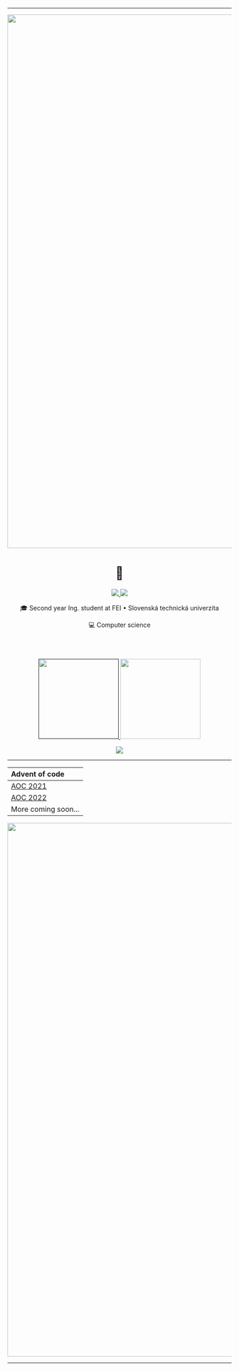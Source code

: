 
-----
<!-- header -->
<div class="fill">
  <img width= "1200"src="https://capsule-render.vercel.app/api?animation=fadeIn&type=waving&height=100&section=header" />
</div>

<h1 align="center"> 👾 </h1>

<p align="center"> 
  <a href="https://www.linkedin.com/in/tatiana-h%C3%BDlov%C3%A1-244478210/">
      <img src="https://img.shields.io/badge/LinkedIn-0077B5?style=for-the-badge&logo=linkedin&logoColor=white" />
</a>
<a href="https://discordapp.com/users/691761400560877590">
      <img src="https://img.shields.io/badge/Discord-5865F2?style=for-the-badge&logo=discord&logoColor=white" />
</a>
  
</p>
<p align="center">
 🎓 Second year Ing. student at FEI • Slovenská technická univerzita
</p>
<p align="center">
 💻 Computer science
</p>
 

<!-- stats -->
<br/><br/>

<div align="center">
  <a href="">
        <img height="180em" src="https://github-profile-summary-cards.vercel.app/api/cards/stats?username=Tezim&theme=gruvbox" />
  </a>
  <a href="https://github.com/Tezim/">
      <img height="180em" src="https://github-readme-stats.vercel.app/api/top-langs/?username=Tezim&layout=compact&theme=gruvbox&hide_border=true" />
  </a>
</div>
<div align="center">
  
  ![](https://github-profile-summary-cards.vercel.app/api/cards/profile-details?username=Tezim&theme=gruvbox)
</div>


-----

<!-- Tables -->

<div align="center"> 

| Advent of code| 
|:-------------| 
| <a href="https://github.com/Tezim/AoC_2021"> AOC 2021</a> | 
| <a href="https://github.com/Tezim/AOC_2022"> AOC 2022</a> |
| More coming soon...|

</div>

<!-- footer -->
<div class="fill">
  <img width= "1200"src="https://capsule-render.vercel.app/api?animation=fadeIn&type=waving&height=100&section=footer" />
</div>

-----
